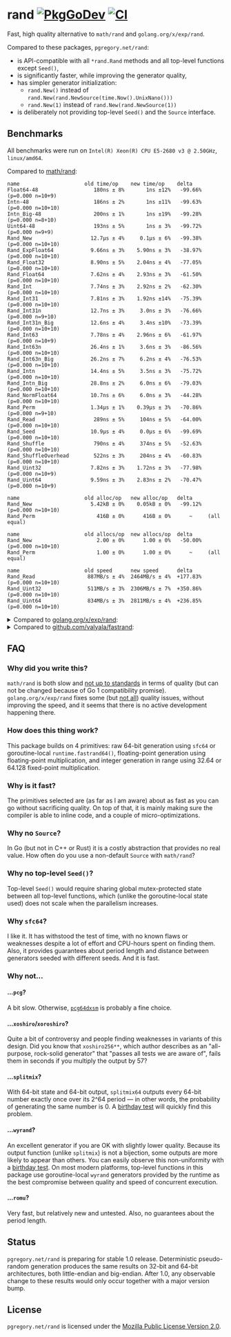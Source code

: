 # rand [![PkgGoDev][godev-img]][godev] [![CI][ci-img]][ci]

Fast, high quality alternative to `math/rand` and `golang.org/x/exp/rand`.

Compared to these packages, `pgregory.net/rand`:

- is API-compatible with all `*rand.Rand` methods and all top-level functions except `Seed()`,
- is significantly faster, while improving the generator quality,
- has simpler generator initialization:
  - `rand.New()` instead of `rand.New(rand.NewSource(time.Now().UnixNano()))`
  - `rand.New(1)` instead of `rand.New(rand.NewSource(1))`
- is deliberately not providing top-level `Seed()` and the `Source` interface.

## Benchmarks

All benchmarks were run on `Intel(R) Xeon(R) CPU E5-2680 v3 @ 2.50GHz`,
`linux/amd64`.

Compared to [math/rand](https://pkg.go.dev/math/rand):

```
name                     old time/op    new time/op    delta
Float64-48                  180ns ± 8%       1ns ±12%   -99.66%  (p=0.000 n=10+9)
Intn-48                     186ns ± 2%       1ns ±11%   -99.63%  (p=0.000 n=10+10)
Intn_Big-48                 200ns ± 1%       1ns ±19%   -99.28%  (p=0.000 n=8+10)
Uint64-48                   193ns ± 5%       1ns ± 3%   -99.72%  (p=0.000 n=9+9)
Rand_New                   12.7µs ± 4%     0.1µs ± 6%   -99.38%  (p=0.000 n=10+10)
Rand_ExpFloat64            9.66ns ± 3%    5.90ns ± 3%   -38.97%  (p=0.000 n=10+10)
Rand_Float32               8.90ns ± 5%    2.04ns ± 4%   -77.05%  (p=0.000 n=10+10)
Rand_Float64               7.62ns ± 4%    2.93ns ± 3%   -61.50%  (p=0.000 n=10+10)
Rand_Int                   7.74ns ± 3%    2.92ns ± 2%   -62.30%  (p=0.000 n=10+10)
Rand_Int31                 7.81ns ± 3%    1.92ns ±14%   -75.39%  (p=0.000 n=10+10)
Rand_Int31n                12.7ns ± 3%     3.0ns ± 3%   -76.66%  (p=0.000 n=9+10)
Rand_Int31n_Big            12.6ns ± 4%     3.4ns ±10%   -73.39%  (p=0.000 n=10+10)
Rand_Int63                 7.78ns ± 4%    2.96ns ± 6%   -61.97%  (p=0.000 n=10+9)
Rand_Int63n                26.4ns ± 1%     3.6ns ± 3%   -86.56%  (p=0.000 n=10+10)
Rand_Int63n_Big            26.2ns ± 7%     6.2ns ± 4%   -76.53%  (p=0.000 n=10+10)
Rand_Intn                  14.4ns ± 5%     3.5ns ± 3%   -75.72%  (p=0.000 n=10+10)
Rand_Intn_Big              28.8ns ± 2%     6.0ns ± 6%   -79.03%  (p=0.000 n=10+10)
Rand_NormFloat64           10.7ns ± 6%     6.0ns ± 3%   -44.28%  (p=0.000 n=10+10)
Rand_Perm                  1.34µs ± 1%    0.39µs ± 3%   -70.86%  (p=0.000 n=9+10)
Rand_Read                   289ns ± 5%     104ns ± 5%   -64.00%  (p=0.000 n=10+10)
Rand_Seed                  10.9µs ± 4%     0.0µs ± 6%   -99.69%  (p=0.000 n=10+10)
Rand_Shuffle                790ns ± 4%     374ns ± 5%   -52.63%  (p=0.000 n=10+10)
Rand_ShuffleOverhead        522ns ± 3%     204ns ± 4%   -60.83%  (p=0.000 n=10+10)
Rand_Uint32                7.82ns ± 3%    1.72ns ± 3%   -77.98%  (p=0.000 n=10+9)
Rand_Uint64                9.59ns ± 3%    2.83ns ± 2%   -70.47%  (p=0.000 n=10+9)

name                     old alloc/op   new alloc/op   delta
Rand_New                   5.42kB ± 0%    0.05kB ± 0%   -99.12%  (p=0.000 n=10+10)
Rand_Perm                    416B ± 0%      416B ± 0%      ~     (all equal)

name                     old allocs/op  new allocs/op  delta
Rand_New                     2.00 ± 0%      1.00 ± 0%   -50.00%  (p=0.000 n=10+10)
Rand_Perm                    1.00 ± 0%      1.00 ± 0%      ~     (all equal)

name                     old speed      new speed      delta
Rand_Read                 887MB/s ± 4%  2464MB/s ± 4%  +177.83%  (p=0.000 n=10+10)
Rand_Uint32               511MB/s ± 3%  2306MB/s ± 7%  +350.86%  (p=0.000 n=10+10)
Rand_Uint64               834MB/s ± 3%  2811MB/s ± 4%  +236.85%  (p=0.000 n=10+10)
```

<details>
<summary>Compared to <a href="https://pkg.go.dev/golang.org/x/exp/rand">golang.org/x/exp/rand</a>:</summary>

```
name                     old time/op    new time/op    delta
Float64-48                  175ns ± 8%       1ns ±12%   -99.65%  (p=0.000 n=10+9)
Intn-48                     176ns ±10%       1ns ±11%   -99.61%  (p=0.000 n=10+10)
Intn_Big-48                 174ns ± 1%       1ns ±19%   -99.18%  (p=0.000 n=9+10)
Uint64-48                   157ns ± 5%       1ns ± 3%   -99.66%  (p=0.000 n=10+9)
Rand_New                   78.8ns ± 6%    78.3ns ± 6%      ~     (p=0.853 n=10+10)
Rand_ExpFloat64            8.94ns ± 6%    5.90ns ± 3%   -34.00%  (p=0.000 n=10+10)
Rand_Float32               9.67ns ± 5%    2.04ns ± 4%   -78.89%  (p=0.000 n=10+10)
Rand_Float64               8.56ns ± 5%    2.93ns ± 3%   -65.74%  (p=0.000 n=10+10)
Rand_Int                   5.75ns ± 3%    2.92ns ± 2%   -49.25%  (p=0.000 n=9+10)
Rand_Int31                 5.72ns ± 5%    1.92ns ±14%   -66.37%  (p=0.000 n=10+10)
Rand_Int31n                17.4ns ± 7%     3.0ns ± 3%   -82.87%  (p=0.000 n=10+10)
Rand_Int31n_Big            17.3ns ± 4%     3.4ns ±10%   -80.57%  (p=0.000 n=10+10)
Rand_Int63                 5.77ns ± 4%    2.96ns ± 6%   -48.73%  (p=0.000 n=10+9)
Rand_Int63n                17.0ns ± 2%     3.6ns ± 3%   -79.13%  (p=0.000 n=9+10)
Rand_Int63n_Big            26.5ns ± 2%     6.2ns ± 4%   -76.81%  (p=0.000 n=10+10)
Rand_Intn                  17.5ns ± 5%     3.5ns ± 3%   -79.94%  (p=0.000 n=10+10)
Rand_Intn_Big              27.5ns ± 3%     6.0ns ± 6%   -78.09%  (p=0.000 n=10+10)
Rand_NormFloat64           10.0ns ± 3%     6.0ns ± 3%   -40.45%  (p=0.000 n=10+10)
Rand_Perm                  1.31µs ± 1%    0.39µs ± 3%   -70.04%  (p=0.000 n=10+10)
Rand_Read                   334ns ± 1%     104ns ± 5%   -68.88%  (p=0.000 n=8+10)
Rand_Seed                  5.36ns ± 2%   33.73ns ± 6%  +528.91%  (p=0.000 n=10+10)
Rand_Shuffle               1.22µs ± 2%    0.37µs ± 5%   -69.36%  (p=0.000 n=10+10)
Rand_ShuffleOverhead        907ns ± 2%     204ns ± 4%   -77.45%  (p=0.000 n=10+10)
Rand_Uint32                5.20ns ± 5%    1.72ns ± 3%   -66.84%  (p=0.000 n=10+9)
Rand_Uint64                5.14ns ± 5%    2.83ns ± 2%   -44.85%  (p=0.000 n=10+9)
Rand_Uint64n               17.6ns ± 3%     3.5ns ± 2%   -80.32%  (p=0.000 n=10+10)
Rand_Uint64n_Big           27.3ns ± 2%     6.0ns ± 7%   -77.97%  (p=0.000 n=10+10)
Rand_MarshalBinary         30.5ns ± 1%     3.8ns ± 4%   -87.70%  (p=0.000 n=8+10)
Rand_UnmarshalBinary       3.22ns ± 4%    3.71ns ± 3%   +15.16%  (p=0.000 n=10+10)

name                     old alloc/op   new alloc/op   delta
Rand_New                    48.0B ± 0%     48.0B ± 0%      ~     (all equal)
Rand_Perm                    416B ± 0%      416B ± 0%      ~     (all equal)
Rand_MarshalBinary          16.0B ± 0%      0.0B       -100.00%  (p=0.000 n=10+10)
Rand_UnmarshalBinary        0.00B          0.00B           ~     (all equal)

name                     old allocs/op  new allocs/op  delta
Rand_New                     2.00 ± 0%      1.00 ± 0%   -50.00%  (p=0.000 n=10+10)
Rand_Perm                    1.00 ± 0%      1.00 ± 0%      ~     (all equal)
Rand_MarshalBinary           1.00 ± 0%      0.00       -100.00%  (p=0.000 n=10+10)
Rand_UnmarshalBinary         0.00           0.00           ~     (all equal)

name                     old speed      new speed      delta
Rand_Read                 764MB/s ± 3%  2464MB/s ± 4%  +222.68%  (p=0.000 n=9+10)
Rand_Uint32               770MB/s ± 5%  2306MB/s ± 7%  +199.35%  (p=0.000 n=10+10)
Rand_Uint64              1.56GB/s ± 5%  2.81GB/s ± 4%   +80.32%  (p=0.000 n=10+10)
```
</details>

<details>
<summary>Compared to <a href="https://pkg.go.dev/github.com/valyala/fastrand">github.com/valyala/fastrand</a>:</summary>

Note that `fastrand` [does not](https://gist.github.com/flyingmutant/bf3bd489ee3c7a32f40714c11325d614)
generate good random numbers.

```
name       old time/op  new time/op  delta
Uint64-48  3.20ns ±35%  0.53ns ± 3%  -83.29%  (p=0.000 n=10+9)
Intn-48    1.83ns ±21%  0.69ns ±11%  -62.35%  (p=0.000 n=10+10)
```
</details>

## FAQ

### Why did you write this?

`math/rand` is both slow and [not up to standards](
https://gist.github.com/flyingmutant/ad5841f5e594aa8687fe47de34985e6a)
in terms of quality (but can not be changed because of Go 1 compatibility promise).
`golang.org/x/exp/rand` fixes some (but [not all](
https://gist.github.com/flyingmutant/0b380f432308beaaf09c0a038f918aa4))
quality issues, without improving the speed,
and it seems that there is no active development happening there.

### How does this thing work?

This package builds on 4 primitives: raw 64-bit generation using `sfc64` or goroutine-local
`runtime.fastrand64()`, floating-point generation using floating-point multiplication,
and integer generation in range using 32.64 or 64.128 fixed-point multiplication.

### Why is it fast?

The primitives selected are (as far as I am aware) about as fast as you can go
without sacrificing quality. On top of that, it is mainly making sure the compiler
is able to inline code, and a couple of micro-optimizations.

### Why no `Source`?

In Go (but not in C++ or Rust) it is a costly abstraction that provides no real value.
How often do you use a non-default `Source` with `math/rand`?

### Why no top-level `Seed()`?

Top-level `Seed()` would require sharing global mutex-protected state between all top-level
functions, which (unlike the goroutine-local state used) does not scale when the parallelism increases.

### Why `sfc64`?

I like it. It has withstood the test of time, with no known flaws or weaknesses despite
a lot of effort and CPU-hours spent on finding them. Also, it provides guarantees about period
length and distance between generators seeded with different seeds. And it is fast.

### Why not...

#### ...`pcg`?

A bit slow. Otherwise, [`pcg64dxsm`](https://numpy.org/devdocs/reference/random/bit_generators/pcg64dxsm.html)
is probably a fine choice.

#### ...`xoshiro`/`xoroshiro`?

Quite a bit of controversy and people finding weaknesses in variants of this design.
Did you know that `xoshiro256**`, which author describes as an "all-purpose, rock-solid generator"
that "passes all tests we are aware of", fails them in seconds if you multiply the output by 57?

#### ...`splitmix`?

With 64-bit state and 64-bit output, `splitmix64` outputs every 64-bit number exactly once
over its 2^64 period — in other words, the probability of generating the same number is 0.
A [birthday test](https://www.pcg-random.org/posts/birthday-test.html) will quickly find
this problem.

#### ...`wyrand`?

An excellent generator if you are OK with slightly lower quality. Because its output function
(unlike `splitmix`) is not a bijection, some outputs are more likely to appear than others.
You can easily observe this non-uniformity with
a [birthday test](https://gist.github.com/flyingmutant/cb69e96872023f9f580868e746d1128a).
On most modern platforms, top-level functions in this package use goroutine-local `wyrand`
generators provided by the runtime as the best compromise between quality and speed
of concurrent execution.

#### ...`romu`?

Very fast, but relatively new and untested. Also, no guarantees about the period length.

## Status

`pgregory.net/rand` is preparing for stable 1.0 release. Deterministic pseudo-random
generation produces the same results on 32-bit and 64-bit architectures, both little-endian
and big-endian. After 1.0, any observable change to these results would only occur together
with a major version bump.

## License

`pgregory.net/rand` is licensed under the [Mozilla Public License Version 2.0](./LICENSE). 

[godev-img]: https://pkg.go.dev/badge/pgregory.net/rand
[godev]: https://pkg.go.dev/pgregory.net/rand
[ci-img]: https://github.com/flyingmutant/rand/workflows/CI/badge.svg
[ci]: https://github.com/flyingmutant/rand/actions
